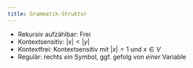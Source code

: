 ```yaml
---
title: Grammatik-Struktur
---
```


- Rekursiv aufzählbar: Frei
- Kontextsensitiv: $|x| < |y|$
- Kontextfrei: Kontextsensitiv mit $|x| = 1$ und $x \in V$
- Regulär: rechts *ein* Symbol, ggf. gefolg von *einer* Variable